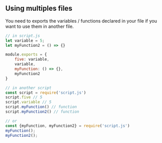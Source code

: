 ## Using multiples files


You need to exports the variables / functions
declared in your file if you want to use them
in another file.

```js
// in script.js
let variable = 5;
let myFunction2 = () => {}

module.exports = {
    five: variable,
    variable,
    myFunction: () => {},
    myFunction2
}

// in another script
const script = require('script.js')
script.five // 5
script.variable // 5
script.myFunction() // function
script.myFunction2() // function

// or
const {myFunction, myFunction2} = require('script.js')
myFunction();
myFunction2();
```